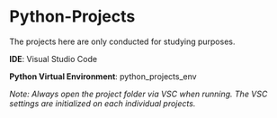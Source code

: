 # Python-Projects
The projects here are only conducted for studying purposes.

**IDE**: Visual Studio Code

**Python Virtual Environment**: python_projects_env

*Note: Always open the project folder via VSC when running. The VSC settings are initialized on each individual projects.*

